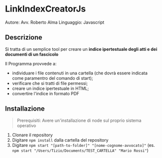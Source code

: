 # LinkIndexCreatorJs

Autore: Avv. Roberto Alma
Linguaggio: Javascript

## Descrizione

Si tratta di un semplice tool per creare un **indice ipertestuale degli atti e dei documenti di un fascicolo**

Il Programma provvede a:

- individuare i file contenuti in una cartella (che dovrà essere indicata come paramentro del comando di start);
- verificare che si tratti di file permessi;
- creare un indice ipertestuale in HTML;
- convertire l'indice in formato PDF

## Installazione

> Prerequisiti: Avere un'installazione di node sul proprio sistema operativo

1. Clonare il repository
2. Digitare ``npm install`` dalla cartella del repository
3. Digitare ``npm start "[path-to-folder]" "[nome-cognome-avvocato]"`` (es. ``npm start "/Users/Tizio/Documents/TEST_CARTELLA" "Mario Rossi"``)
